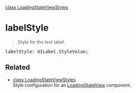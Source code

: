 [class LoadingStateViewStyles](LoadingStateViewStyles.md)

# labelStyle

> Style for the text label.

<pre class="docgen_signature">labelStyle: UILabel.StyleValue;</pre>

## Related

- [<!--{ref:class}-->class LoadingStateViewStyles](LoadingStateViewStyles.md) \
    Style configuration for an [LoadingStateView](LoadingStateView.md) component.

